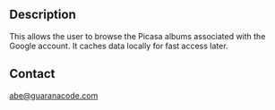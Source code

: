 ## Description ##
This allows the user to browse the Picasa albums associated with the Google account. It caches data locally for fast access later.

## Contact ##
abe@guaranacode.com
